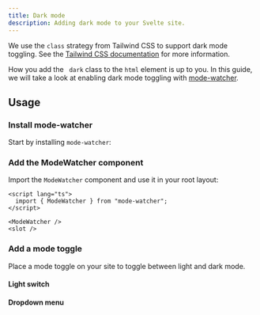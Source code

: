 ```yaml
---
title: Dark mode
description: Adding dark mode to your Svelte site.
---
```


<script>
  import { Steps, ComponentPreview, PMInstall } from "$lib/components/docs";
</script>

We use the `class` strategy from Tailwind CSS to support dark mode toggling. See the [Tailwind CSS documentation](https://tailwindcss.com/docs/dark-mode#toggling-dark-mode-manually) for more information.

How you add the ` dark` class to the `html` element is up to you. In this guide, we will take a look at enabling dark mode toggling with [mode-watcher](https://github.com/svecosystem/mode-watcher).

## Usage

<Steps>

### Install mode-watcher

Start by installing `mode-watcher`:

<PMInstall command="mode-watcher" />

### Add the ModeWatcher component

Import the `ModeWatcher` component and use it in your root layout:

```svelte title="src/routes/+layout.svelte"
<script lang="ts">
  import { ModeWatcher } from "mode-watcher";
</script>

<ModeWatcher />
<slot />
```

### Add a mode toggle

Place a mode toggle on your site to toggle between light and dark mode.

#### Light switch

<ComponentPreview name="dark-mode-light-switch">

<div></div>

</ComponentPreview>

#### Dropdown menu

<ComponentPreview name="dark-mode-dropdown-menu">

<div></div>

</ComponentPreview>

</Steps>
